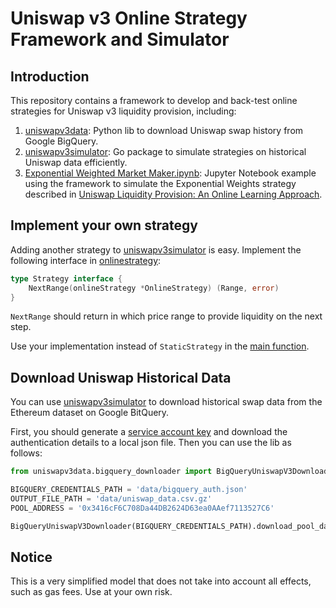 # Uniswap v3 Online Strategy Framework and Simulator

## Introduction

This repository contains a framework to develop and back-test online strategies for Uniswap v3 liquidity provision, including:

1. [uniswapv3data](src/uniswapv3data): Python lib to download Uniswap swap history from Google BigQuery.
2. [uniswapv3simulator](src/uniswapv3simulator): Go package to simulate strategies on historical Uniswap data efficiently.
3. [Exponential Weighted Market Maker.ipynb](notebooks/Exponential%20Weighted%20Market%20Maker.ipynb): Jupyter Notebook example using the framework to simulate the Exponential Weights strategy described in [Uniswap Liquidity Provision: An Online Learning Approach](https://arxiv.org/abs/2302.00610).

## Implement your own strategy

Adding another strategy to [uniswapv3simulator](src/uniswapv3simulator) is easy. Implement the following interface in [onlinestrategy](src/uniswapv3simulator/onlinestrategy):
```go
type Strategy interface {
	NextRange(onlineStrategy *OnlineStrategy) (Range, error)
}
```
`NextRange` should return in which price range to provide liquidity on the next step.

Use your implementation instead of `StaticStrategy` in the [main function](src/uniswapv3simulator/main.go).

## Download Uniswap Historical Data

You can use [uniswapv3simulator](src/uniswapv3simulator) to download historical swap data from the Ethereum dataset on Google BitQuery.

First, you should generate a [service account key](https://cloud.google.com/iam/docs/creating-managing-service-account-keys) and download the authentication details to a local json file. Then you can use the lib as follows:
```python
from uniswapv3data.bigquery_downloader import BigQueryUniswapV3Downloader

BIGQUERY_CREDENTIALS_PATH = 'data/bigquery_auth.json'
OUTPUT_FILE_PATH = 'data/uniswap_data.csv.gz'
POOL_ADDRESS = '0x3416cF6C708Da44DB2624D63ea0AAef7113527C6'

BigQueryUniswapV3Downloader(BIGQUERY_CREDENTIALS_PATH).download_pool_data(POOL_ADDRESS, DATE_BEGIN, DATE_END).to_csv(OUTPUT_FILE_PATH)
```

## Notice

This is a very simplified model that does not take into account all effects, such as gas fees. Use at your own risk.
